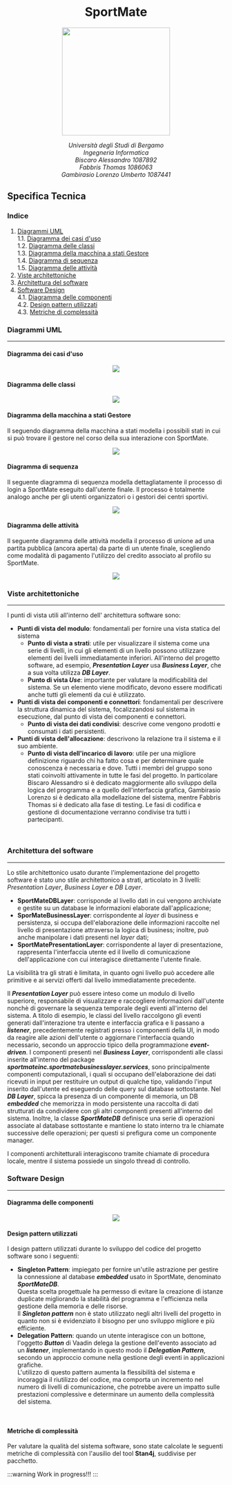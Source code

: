 <p>
       <h1 align="center">SportMate </h1> 
</p>

  <p align="center"  >
      <img src="../Immagini/SportMate3MottoSmall.PNG" width="250" />   
 </p> 
 <p align="center"> <em> Università degli Studi di Bergamo <br/>
Ingegneria Informatica <br/>
Biscaro Alessandro 1087892 <br/>
Fabbris Thomas 1086063 <br/>
Gambirasio Lorenzo Umberto 1087441 </em>
</p >

## Specifica Tecnica


### Indice

1. [Diagrammi UML](#Diagrammi-UML)<br/>
    1.1. [Diagramma dei casi d'uso](#Diagramma-dei-casi-d-uso)<br/>
    1.2. [Diagramma delle classi](#Diagramma-delle-classi)<br/>
    1.3. [Diagramma della macchina a stati Gestore](#Diagramma-della-macchina-a-stati-Gestore)<br/>
    1.4. [Diagramma di sequenza](#Diagramma-di-sequenza)<br/>
    1.5. [Diagramma delle attività](#Diagramma-delle-attività)<br/>
2. [Viste architettoniche](#Viste-architettoniche)<br/>
3. [Architettura del software](#Architettura-del-software)<br/>
4. [Software Design](#Software-Design)<br/>
    4.1. [Diagramma delle componenti](#Diagramma-delle-componenti)<br/>
    4.2. [Design pattern utilizzati](#Design-pattern-utilizzati)<br/>
    4.3. [Metriche di complessità](#Metriche-di-complessità)<br/>



### Diagrammi UML
---

#### Diagramma dei casi d'uso

<p align="center"  >
      <img src="../Diagrammi UML/Immagini/UseCaseDiagram2.png" />
 </p> 

#### Diagramma delle classi

<p align="center"  >
      <img src="../Diagrammi UML/Immagini/ClassDiagram2.png" />
 </p>  

#### Diagramma della macchina a stati Gestore
Il seguendo diagramma della macchina a stati modella i possibili stati in cui si può trovare il gestore nel corso della sua interazione con SportMate.
<p align="center"  >
      <img src="../Diagrammi UML/Immagini/MacchinaStatiGestore.png" />
 </p> 

#### Diagramma di sequenza
Il seguente diagramma di sequenza modella dettagliatamente il processo di login a SportMate eseguito dall'utente finale. Il processo è totalmente analogo anche per gli utenti organizzatori o i gestori dei centri sportivi.

<p align="center"  >
      <img src="../Diagrammi UML/Immagini/SequenceDiagramLogin.png" />
 </p> 

#### Diagramma delle attività
Il seguente diagramma delle attività modella il processo di unione ad una partita pubblica (ancora aperta) da parte di un utente finale, scegliendo come modalità di pagamento l'utilizzo del credito associato al profilo su SportMate.
<p align="center"  >
      <img src="../Diagrammi UML/Immagini/ActivityDiagramPrenotazione.png" />
 </p> 
 
### Viste architettoniche
---
I punti di vista utili all'interno dell' architettura software sono:
- **Punti di vista del modulo**: fondamentali per fornire una vista statica del sistema
    - **Punto di vista a strati**: utile per visualizzare il sistema come una serie di livelli, in cui gli elementi di un livello possono utilizzare elementi dei livelli immediatamente inferiori. All'interno del progetto software, ad esempio, ***Presentation Layer*** usa ***Business Layer***, che a sua volta utilizza ***DB Layer***.
    - **Punto di vista *Use***: importante per valutare la modificabilità del sistema. Se un elemento viene modificato, devono essere modificati anche tutti gli elementi da cui è utilizzato.
- **Punti di vista dei componenti e connettori**: fondamentali per descrivere la struttura dinamica del sistema, focalizzandosi sul sistema in esecuzione, dal punto di vista dei componenti e connettori.
    - **Punto di vista dei dati condivisi**: descrive come vengono prodotti e consumati i dati persistenti.
- **Punti di vista dell'allocazione**: descrivono la relazione tra il sistema e il suo ambiente.
    - **Punto di vista dell'incarico di lavoro**: utile per una migliore definizione riguardo chi ha fatto cosa e per determinare quale conoscenza è necessaria e dove. Tutti i membri del gruppo sono stati coinvolti attivamente in tutte le fasi del progetto. In particolare Biscaro Alessandro si è dedicato maggiormente allo sviluppo della logica del programma e a quello dell'interfaccia grafica, Gambirasio Lorenzo si è dedicato alla modellazione del sistema, mentre Fabbris Thomas si è dedicato alla fase di testing.
Le fasi di codifica e gestione di documentazione verranno condivise tra tutti i partecipanti.
<br/>

### Architettura del software
---

Lo stile architettonico usato durante l'implementazione del progetto software è stato uno stile architettonico a strati, articolato in 3 livelli: *Presentation Layer*, *Business Layer* e *DB Layer*.
- **SportMateDBLayer**: corrisponde al livello dati in cui vengono archiviate e gestite su un database le informazioni elaborate dall'applicazione;
- **SporMateBusinessLayer**: corrispondente al *layer* di business e persistenza, si occupa dell'elaborazione delle informazioni raccolte nel livello di presentazione attraverso la logica di business; inoltre, può anche manipolare i dati presenti nel *layer* dati;
- **SportMatePresentationLayer**: corrispondente al layer di presentazione, rappresenta l'interfaccia utente ed il livello di comunicazione dell'applicazione con cui interagisce direttamente l'utente finale.

La visibilità tra gli strati è limitata, in quanto ogni livello può accedere alle primitive e ai servizi offerti dal livello immediatamente precedente.

Il ***Presentation Layer*** può essere inteso come un modulo di livello superiore, responsabile di visualizzare e raccogliere informazioni dall'utente nonchè di governare la sequenza temporale degli eventi all'interno del sistema. A titolo di esempio, le classi del livello raccolgono gli eventi generati dall'interazione tra utente e interfaccia grafica e li passano a ***listener***, precedentemente registrati presso i componenti della UI, in modo da reagire alle azioni dell'utente o aggiornare l'interfaccia quando necessario, secondo un approccio tipico della programmazione ***event-driven***.
I componenti presenti nel ***Business Layer***, corrispondenti alle classi inserite all'interno del package ***sportmateinc.sportmatebusinesslayer.services***, sono principalmente componenti computazionali, i quali si occupano dell'elaborazione dei dati ricevuti in input per restituire un output di qualche tipo,  validando l'input inserito dall'utente ed eseguendo delle query sul database sottostante.
Nel ***DB Layer***, spicca la presenza di un componente di memoria, un DB ***embedded*** che memorizza in modo persistente una raccolta di dati strutturati da condividere con gli altri componenti presenti all'interno del sistema.
Inoltre, la classe ***SportMateDB*** definisce una serie di operazioni associate al database sottostante e mantiene lo stato interno tra le chiamate successive delle operazioni; per questi si prefigura come un componente manager.

I componenti architetturali interagiscono tramite chiamate di procedura locale, mentre il sistema possiede un singolo thread di controllo.
<br/>

### Software Design
---

#### Diagramma delle componenti

<p align="center"  >
      <img src="../Diagrammi UML/Immagini/ComponentDiagram.png" />
 </p> 

#### Design pattern utilizzati

I design pattern utilizzati durante lo sviluppo del codice del progetto software sono i seguenti:

- **Singleton Pattern**: impiegato per fornire un'utile astrazione per gestire la connessione al database ***embedded*** usato in SportMate, denominato ***SportMateDB***. <br/> Questa scelta progettuale ha permesso di evitare la creazione di istanze duplicate migliorando la stabilità del programma e l'efficienza nella gestione della memoria e delle risorse. <br/> Il ***Singleton pattern*** non è stato utilizzato negli altri livelli del progetto in quanto non si è evidenziato il bisogno per uno sviluppo migliore e più efficiente.
- **Delegation Pattern**: quando un utente interagisce con un bottone, l'oggetto ***Button*** di Vaadin delega la gestione dell'evento associato ad un ***listener***, implementando in questo modo il ***Delegation Pattern***, secondo un approccio comune nella gestione degli eventi in applicazioni grafiche. <br/> L'utilizzo di questo pattern aumenta la flessibilità del sistema e incoraggia il riutilizzo del codice, ma comporta un incremento nel numero di livelli di comunicazione, che potrebbe avere un impatto sulle prestazioni complessive e determinare un aumento della complessità del sistema.
<br/>

#### Metriche di complessità
Per valutare la qualità del sistema software, sono state calcolate le seguenti metriche di complessità con l'ausilio del tool **Stan4j**, suddivise per pacchetto.

:::warning
Work in progress!!!
:::
<br/>

